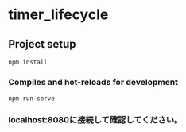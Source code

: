 # timer_lifecycle

## Project setup
```
npm install
```

### Compiles and hot-reloads for development
```
npm run serve
```

### localhost:8080に接続して確認してください。

